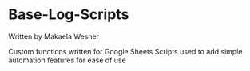 # Base-Log-Scripts
Written by Makaela Wesner

Custom functions written for Google Sheets Scripts used to add simple automation features for ease of use
